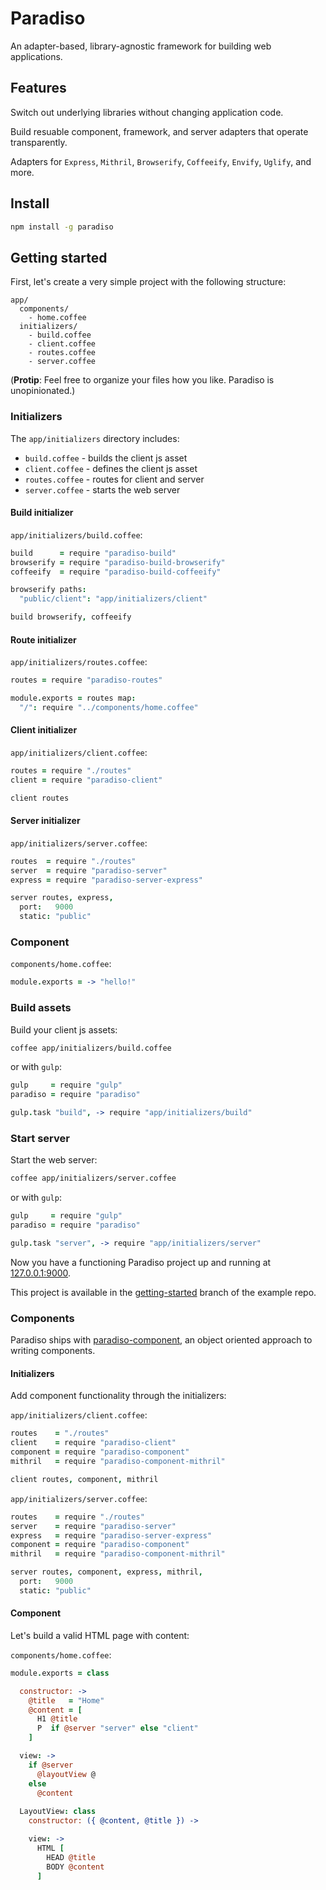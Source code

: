 # Paradiso

An adapter-based, library-agnostic framework for building web applications.

## Features

Switch out underlying libraries without changing application code.

Build resuable component, framework, and server adapters that operate transparently.

Adapters for `Express`, `Mithril`, `Browserify`, `Coffeeify`, `Envify`, `Uglify`, and more.

## Install

```bash
npm install -g paradiso
```

## Getting started

First, let's create a very simple project with the following structure:

    app/
      components/
        - home.coffee
      initializers/
        - build.coffee
        - client.coffee
        - routes.coffee
        - server.coffee

(**Protip**: Feel free to organize your files how you like. Paradiso is unopinionated.)

### Initializers

The `app/initializers` directory includes:
 
* `build.coffee` - builds the client js asset
* `client.coffee` - defines the client js asset
* `routes.coffee` - routes for client and server
* `server.coffee` - starts the web server

#### Build initializer

`app/initializers/build.coffee`:

```coffee
build      = require "paradiso-build"
browserify = require "paradiso-build-browserify"
coffeeify  = require "paradiso-build-coffeeify"

browserify paths:
  "public/client": "app/initializers/client"

build browserify, coffeeify
```

#### Route initializer

`app/initializers/routes.coffee`:

```coffee
routes = require "paradiso-routes"

module.exports = routes map:
  "/": require "../components/home.coffee"
```

#### Client initializer

`app/initializers/client.coffee`:

```coffee
routes = require "./routes"
client = require "paradiso-client"

client routes
```

#### Server initializer

`app/initializers/server.coffee`: 

```coffee
routes  = require "./routes"
server  = require "paradiso-server"
express = require "paradiso-server-express"

server routes, express,
  port:   9000
  static: "public"
```

### Component

`components/home.coffee`:

```coffee
module.exports = -> "hello!"
```

### Build assets

Build your client js assets:

```bash
coffee app/initializers/build.coffee
```

or with `gulp`:

```coffee
gulp     = require "gulp"
paradiso = require "paradiso"

gulp.task "build", -> require "app/initializers/build"
```

### Start server

Start the web server:

```bash
coffee app/initializers/server.coffee
```

or with `gulp`:

```coffee
gulp     = require "gulp"
paradiso = require "paradiso"

gulp.task "server", -> require "app/initializers/server"
```

Now you have a functioning Paradiso project up and running at [127.0.0.1:9000](http://127.0.0.1:9000).

This project is available in the [getting-started](https://github.com/invrs/paradiso-example/tree/getting-started) branch of the example repo.

### Components

Paradiso ships with [paradiso-component](https://github.com/invrs/paradiso-component), an object oriented approach to writing components.

#### Initializers

Add component functionality through the initializers:

`app/initializers/client.coffee`:

```coffee
routes    = "./routes"
client    = require "paradiso-client"
component = require "paradiso-component"
mithril   = require "paradiso-component-mithril"

client routes, component, mithril
```

`app/initializers/server.coffee`:

```coffee
routes    = require "./routes"
server    = require "paradiso-server"
express   = require "paradiso-server-express"
component = require "paradiso-component"
mithril   = require "paradiso-component-mithril"

server routes, component, express, mithril,
  port:   9000
  static: "public"
```

#### Component

Let's build a valid HTML page with content:

`components/home.coffee`:

```coffee
module.exports = class

  constructor: ->
    @title   = "Home"
    @content = [
      H1 @title
      P  if @server "server" else "client"
    ]

  view: ->
    if @server
      @layoutView @
    else
      @content
  
  LayoutView: class
    constructor: ({ @content, @title }) ->

    view: ->
      HTML [
        HEAD @title
        BODY @content
      ]
```
